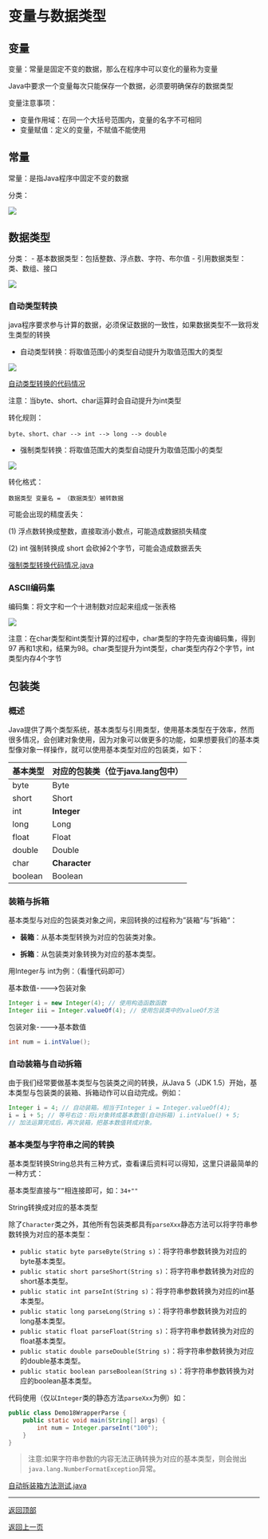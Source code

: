 # 变量与数据类型

## 变量

变量：常量是固定不变的数据，那么在程序中可以变化的量称为变量

Java中要求一个变量每次只能保存一个数据，必须要明确保存的数据类型

变量注意事项：

- 变量作用域：在同一个大括号范围内，变量的名字不可相同
- 变量赋值：定义的变量，不赋值不能使用

## 常量

常量：是指Java程序中固定不变的数据

分类：

![](img/常量分类.png)

## 数据类型

分类：
	- 基本数据类型：包括整数、浮点数、字符、布尔值
	- 引用数据类型：类、数组、接口

![](img/8大基本数据类型.png)

### 自动类型转换

java程序要求参与计算的数据，必须保证数据的一致性，如果数据类型不一致将发生类型的转换

- 自动类型转换：将取值范围小的类型自动提升为取值范围大的类型

![](img/自动类型转换原理.png)

[自动类型转换的代码情况](java/Demo01_BasicDataType.java)

注意：当byte、short、char运算时会自动提升为int类型

转化规则：

```
byte、short、char --> int --> long --> double
```

- 强制类型转换：将取值范围大的类型自动提升为取值范围小的类型

![](img/强制类型转换原理图.png)

转化格式：

```
数据类型 变量名 = （数据类型）被转数据
```

可能会出现的精度丢失：

(1) 浮点数转换成整数，直接取消小数点，可能造成数据损失精度

(2) int 强制转换成 short 会砍掉2个字节，可能会造成数据丢失

[强制类型转换代码情况.java](java/Demo02_BasicDataType.java)

### ASCII编码集

编码集：将文字和一个十进制数对应起来组成一张表格
	
![](img/ASCII码各值初始值.png)

注意：在char类型和int类型计算的过程中，char类型的字符先查询编码集，得到97
再和1求和，结果为98。char类型提升为int类型，char类型内存2个字节，int类型内存4个字节

## 包装类

### 概述

Java提供了两个类型系统，基本类型与引用类型，使用基本类型在于效率，然而很多情况，会创建对象使用，因为对象可以做更多的功能，如果想要我们的基本类型像对象一样操作，就可以使用基本类型对应的包装类，如下：

| 基本类型    | 对应的包装类（位于java.lang包中） |
| ------- | --------------------- |
| byte    | Byte                  |
| short   | Short                 |
| int     | **Integer**           |
| long    | Long                  |
| float   | Float                 |
| double  | Double                |
| char    | **Character**         |
| boolean | Boolean               |

### 装箱与拆箱

基本类型与对应的包装类对象之间，来回转换的过程称为”装箱“与”拆箱“：

* **装箱**：从基本类型转换为对应的包装类对象。

* **拆箱**：从包装类对象转换为对应的基本类型。

用Integer与 int为例：（看懂代码即可）

基本数值---->包装对象

```java
Integer i = new Integer(4); // 使用构造函数函数
Integer iii = Integer.valueOf(4); // 使用包装类中的valueOf方法
```

包装对象---->基本数值

```java
int num = i.intValue();
```
### 自动装箱与自动拆箱

由于我们经常要做基本类型与包装类之间的转换，从Java 5（JDK 1.5）开始，基本类型与包装类的装箱、拆箱动作可以自动完成。例如：

```java
Integer i = 4; // 自动装箱。相当于Integer i = Integer.valueOf(4);
i = i + 5; // 等号右边：将i对象转成基本数值(自动拆箱) i.intValue() + 5;
// 加法运算完成后，再次装箱，把基本数值转成对象。
```

### 基本类型与字符串之间的转换

基本类型转换String总共有三种方式，查看课后资料可以得知，这里只讲最简单的一种方式： 

基本类型直接与`””`相连接即可，如：`34+""`

String转换成对应的基本类型 

除了`Character`类之外，其他所有包装类都具有`parseXxx`静态方法可以将字符串参数转换为对应的基本类型：

- `public static byte parseByte(String s)`：将字符串参数转换为对应的byte基本类型。
- `public static short parseShort(String s)`：将字符串参数转换为对应的short基本类型。
- `public static int parseInt(String s)`：将字符串参数转换为对应的int基本类型。
- `public static long parseLong(String s)`：将字符串参数转换为对应的long基本类型。
- `public static float parseFloat(String s)`：将字符串参数转换为对应的float基本类型。
- `public static double parseDouble(String s)`：将字符串参数转换为对应的double基本类型。
- `public static boolean parseBoolean(String s)`：将字符串参数转换为对应的boolean基本类型。

代码使用（仅以`Integer`类的静态方法`parseXxx`为例）如：

```java
public class Demo18WrapperParse {
    public static void main(String[] args) {
        int num = Integer.parseInt("100");
    }
}
```
> 注意:如果字符串参数的内容无法正确转换为对应的基本类型，则会抛出`java.lang.NumberFormatException`异常。
>

[自动拆装箱方法测试.java](java/Demo01_Package.java)


------

[返回顶部](#变量与数据类型)

[返回上一页](../../KnowledgePoint.md)